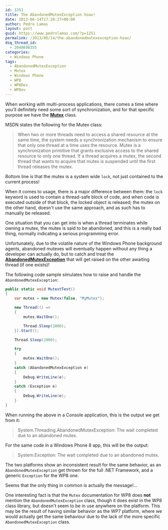 ```yaml
---
id: 1251
title: The AbandonedMutexException hoax!
date: 2013-06-14T17:28:27+00:00
author: Pedro Lamas
layout: post
guid: https://www.pedrolamas.com/?p=1251
permalink: /2013/06/14/the-abandonedmutexexception-hoax/
dsq_thread_id:
  - 2048698355
categories:
  - Windows Phone
tags:
  - AbandonedMutexException
  - Mutex
  - Windows Phone
  - WP8
  - WP8Dev
  - WPDev
---
```

When working with multi-process applications, there comes a time where you'll definitely need some sort of synchronization, and for that specific purpose we have the [**Mutex**](http://msdn.microsoft.com/en-us/library/windowsphone/develop/system.threading.mutex(v=vs.105).aspx) class.

MSDN states the following for the Mutex class:

> When two or more threads need to access a shared resource at the same time, the system needs a synchronization mechanism to ensure that only one thread at a time uses the resource. Mutex is a synchronization primitive that grants exclusive access to the shared resource to only one thread. If a thread acquires a mutex, the second thread that wants to acquire that mutex is suspended until the first thread releases the mutex.

Bottom line is that the mutex is a system wide `lock`, not just contained to the current process!

When it comes to usage, there is a major difference between them: the `lock` keyword is used to contain a thread-safe block of code, and when code is executed outside of that block, the locked object is released; the mutex on the other hand, doesn't use the same approach, and as such has to manually be released.

One situation that you can get into is when a thread terminates while owning a mutex, the mutex is said to be abandoned, and this is a really bad thing, normally indicating a serious programming error.

Unfortunately, due to the volatile nature of the Windows Phone background agents, abandoned mutexes will eventually happen without any thing a developer can actually do, but to catch and treat the [**AbandonedMutexException**](http://msdn.microsoft.com/en-us/library/windowsphone/develop/system.threading.abandonedmutexexception(v=vs.105).aspx) that will get raised on the other awaiting thread (if one exists)!

The following code sample simulates how to raise and handle the `AbandonedMutexException`:

```csharp
public static void MutextTest()
{
    var mutex = new Mutex(false, "MyMutex");

    new Thread(() =>
    {
        mutex.WaitOne();

        Thread.Sleep(1000);
    }).Start();

    Thread.Sleep(2000);

    try
    {
        mutex.WaitOne();
    }
    catch (AbandonedMutexException e)
    {
        Debug.WriteLine(e);
    }
    catch (Exception e)
    {
        Debug.WriteLine(e);
    }
}   
```

When running the above in a Console application, this is the output we get from it:

> System.Threading.AbandonedMutexException: The wait completed due to an abandoned mutex.

For the same code in a Windows Phone 8 app, this will be the output:

> System.Exception: The wait completed due to an abandoned mutex.

The two platforms show an inconsistent result for the same behavior, as an `AbandonedMutexException` get thrown for the full .NET Framework, and a generic `Exception` for the WP8 one.

Seems that the only thing in common is actually the message!...

One interesting fact is that the `Mutex` documentation for WP8 does **not** mention the `AbandonedMutexException` class, though it does exist in the WP8 class library, but doesn't seem to be in use anywhere on the platform. This may be the result of having similar behavior as the WP7 platform, where we would actually get the same behaviour due to the lack of the more specific `AbandonedMutexException` class.